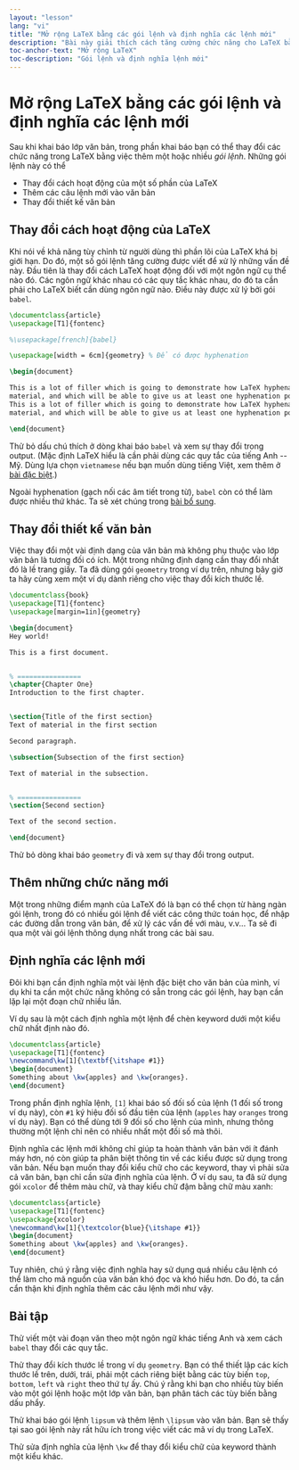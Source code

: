 ```yaml
---
layout: "lesson"
lang: "vi"
title: "Mở rộng LaTeX bằng các gói lệnh và định nghĩa các lệnh mới"
description: "Bài này giải thích cách tăng cường chức năng cho LaTeX bằng việc sử dụng các gói lệnh cũng như tự định nghĩa các câu lệnh mới."
toc-anchor-text: "Mở rộng LaTeX"
toc-description: "Gói lệnh và định nghĩa lệnh mới"
---
```


# Mở rộng LaTeX bằng các gói lệnh và định nghĩa các lệnh mới

Sau khi khai báo lớp văn bản, trong phần khai báo bạn có thể thay đổi các chức
năng trong LaTeX bằng việc thêm một hoặc nhiều *gói lệnh*. Những gói lệnh này
có thể

- Thay đổi cách hoạt động của một số phần của LaTeX
- Thêm các câu lệnh mới vào văn bản
- Thay đổi thiết kế văn bản

## Thay đổi cách hoạt động của LaTeX

Khi nói về khả năng tùy chỉnh từ người dùng thì phần lõi của LaTeX khá bị giới
hạn. Do đó, một số gói lệnh tăng cường được viết để xử lý những vấn đề này. Đầu
tiên là thay đổi cách LaTeX hoạt động đối với một ngôn ngữ cụ thể nào đó. Các
ngôn ngữ khác nhau có các quy tắc khác nhau, do đó ta cần phải cho LaTeX biết
cần dùng ngôn ngữ nào. Điều này được xử lý bởi gói `babel`.

```latex
\documentclass{article}
\usepackage[T1]{fontenc}

%\usepackage[french]{babel}

\usepackage[width = 6cm]{geometry} % Để có được hyphenation

\begin{document}

This is a lot of filler which is going to demonstrate how LaTeX hyphenates
material, and which will be able to give us at least one hyphenation point.
This is a lot of filler which is going to demonstrate how LaTeX hyphenates
material, and which will be able to give us at least one hyphenation point.

\end{document}
```

Thử bỏ dấu chú thích ở dòng khai báo `babel` và xem sự thay đổi trong output.
(Mặc định LaTeX hiểu là cần phải dùng các quy tắc của tiếng Anh -- Mỹ. Dùng
lựa chọn `vietnamese` nếu bạn muốn dùng tiếng Việt, xem thêm ở
[bài đặc biệt](language-01).)

Ngoài hyphenation (gạch nối các âm tiết trong từ), `babel` còn có thể làm được
nhiều thứ khác. Ta sẽ xét chúng trong [bài bổ sung](more-06).

## Thay đổi thiết kế văn bản

Việc thay đổi một vài định dạng của văn bản mà không phụ thuộc vào lớp văn bản
là tương đối có ích. Một trong những định dạng cần thay đổi nhất đó là lề trang
giấy. Ta đã dùng gói `geometry` trong ví dụ trên, nhưng bây giờ ta hãy cùng xem
một ví dụ dành riêng cho việc thay đổi kích thước lề.

```latex
\documentclass{book}
\usepackage[T1]{fontenc}
\usepackage[margin=1in]{geometry}

\begin{document}
Hey world!

This is a first document.


% ================
\chapter{Chapter One}
Introduction to the first chapter.


\section{Title of the first section}
Text of material in the first section

Second paragraph.

\subsection{Subsection of the first section}

Text of material in the subsection.


% ================
\section{Second section}

Text of the second section.

\end{document}
```

Thử bỏ dòng khai báo `geometry` đi và xem sự thay đổi trong output.

## Thêm những chức năng mới

Một trong những điểm mạnh của LaTeX đó là bạn có thể chọn từ hàng ngàn gói lệnh,
trong đó có nhiều gói lệnh để viết các công thức toán học, để nhập các đường
dẫn trong văn bản, để xử lý các vấn đề với màu, v.v... Ta sẽ đi qua một vài gói
lệnh thông dụng nhất trong các bài sau.

## Định nghĩa các lệnh mới

Đôi khi bạn cần định nghĩa một vài lệnh đặc biệt cho văn bản của mình, ví dụ khi
ta cần một chức năng không có sẵn trong các gói lệnh, hay bạn cần lặp lại một
đoạn chữ nhiều lần.

Ví dụ sau là một cách định nghĩa một lệnh để chèn keyword dưới một kiểu chữ nhất
định nào đó.

```latex
\documentclass{article}
\usepackage[T1]{fontenc}
\newcommand\kw[1]{\textbf{\itshape #1}}
\begin{document}
Something about \kw{apples} and \kw{oranges}.
\end{document}
```

Trong phần định nghĩa lệnh, `[1]` khai báo số đối số của lệnh (1 đối số trong ví
dụ này), còn `#1` ký hiệu đối số đầu tiên của lệnh (`apples` hay
`oranges` trong ví dụ này). Bạn có thể dùng tới 9 đối số cho lệnh của mình,
nhưng thông thường một lệnh chỉ nên có nhiều nhất một đối số mà thôi.

Định nghĩa các lệnh mới không chỉ giúp ta hoàn thành văn bản với ít đánh máy
hơn, nó còn giúp ta phân biệt thông tin về các kiểu được sử dụng trong văn bản.
Nếu bạn muốn thay đổi kiểu chữ cho các keyword, thay vì phải sửa cả văn bản, bạn
chỉ cần sửa định nghĩa của lệnh. Ở ví dụ sau, ta đã sử dụng gói `xcolor` để thêm
màu chữ, và thay kiểu chữ đậm bằng chữ màu xanh:

```latex
\documentclass{article}
\usepackage[T1]{fontenc}
\usepackage{xcolor}
\newcommand\kw[1]{\textcolor{blue}{\itshape #1}}
\begin{document}
Something about \kw{apples} and \kw{oranges}.
\end{document}
```

Tuy nhiên, chú ý rằng việc định nghĩa hay sử dụng quá nhiều câu lệnh có thể làm
cho mã nguồn của văn bản khó đọc và khó hiểu hơn. Do đó, ta cần cẩn thận khi
định nghĩa thêm các câu lệnh mới như vậy.

## Bài tập

Thử viết một vài đoạn văn theo một ngôn ngữ khác tiếng Anh và xem cách `babel`
thay đổi các quy tắc.

Thử thay đổi kích thước lề trong ví dụ `geometry`. Bạn có thể thiết lập các kích
thước lề trên, dưới, trái, phải một cách riêng biệt bằng các tùy biến `top`,
`bottom`, `left` và `right` theo thứ tự ấy. Chú ý rằng khi bạn cho nhiều tùy
biến vào một gói lệnh hoặc một lớp văn bản, bạn phân tách các tùy biến bằng dấu
phẩy.

Thử khai báo gói lệnh `lipsum` và thêm lệnh `\lipsum` vào văn bản. Bạn sẽ thấy
tại sao gói lệnh này rất hữu ích trong việc viết các mã ví dụ trong LaTeX.

Thử sửa định nghĩa của lệnh `\kw` để thay đổi kiểu chữ của keyword thành một
kiểu khác.
